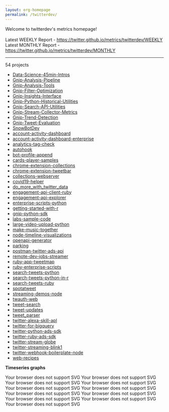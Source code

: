 ```yaml
---
layout: org-homepage
permalink: /twitterdev/
---
```

<div class="content-without-graphs">
    Welcome to twitterdev's metrics homepage!
    <br><br>
    Latest WEEKLY Report - <a href="https://twitter.github.io/metrics/twitterdev/WEEKLY">https://twitter.github.io/metrics/twitterdev/WEEKLY</a>
    <br>
    Latest MONTHLY Report - <a href="https://twitter.github.io/metrics/twitterdev/MONTHLY">https://twitter.github.io/metrics/twitterdev/MONTHLY</a>
    <br>
    <hr>
    54 projects
<ul>
	<li><a href="/metrics/twitterdev/Data-Science-45min-Intros/WEEKLY">Data-Science-45min-Intros</a></li>
	<li><a href="/metrics/twitterdev/Gnip-Analysis-Pipeline/WEEKLY">Gnip-Analysis-Pipeline</a></li>
	<li><a href="/metrics/twitterdev/Gnip-Analysis-Tools/WEEKLY">Gnip-Analysis-Tools</a></li>
	<li><a href="/metrics/twitterdev/Gnip-Filter-Optimization/WEEKLY">Gnip-Filter-Optimization</a></li>
	<li><a href="/metrics/twitterdev/Gnip-Insights-Interface/WEEKLY">Gnip-Insights-Interface</a></li>
	<li><a href="/metrics/twitterdev/Gnip-Python-Historical-Utilities/WEEKLY">Gnip-Python-Historical-Utilities</a></li>
	<li><a href="/metrics/twitterdev/Gnip-Search-API-Utilities/WEEKLY">Gnip-Search-API-Utilities</a></li>
	<li><a href="/metrics/twitterdev/Gnip-Stream-Collector-Metrics/WEEKLY">Gnip-Stream-Collector-Metrics</a></li>
	<li><a href="/metrics/twitterdev/Gnip-Trend-Detection/WEEKLY">Gnip-Trend-Detection</a></li>
	<li><a href="/metrics/twitterdev/Gnip-Tweet-Evaluation/WEEKLY">Gnip-Tweet-Evaluation</a></li>
	<li><a href="/metrics/twitterdev/SnowBotDev/WEEKLY">SnowBotDev</a></li>
	<li><a href="/metrics/twitterdev/account-activity-dashboard/WEEKLY">account-activity-dashboard</a></li>
	<li><a href="/metrics/twitterdev/account-activity-dashboard-enterprise/WEEKLY">account-activity-dashboard-enterprise</a></li>
	<li><a href="/metrics/twitterdev/analytics-tag-check/WEEKLY">analytics-tag-check</a></li>
	<li><a href="/metrics/twitterdev/autohook/WEEKLY">autohook</a></li>
	<li><a href="/metrics/twitterdev/bot-profile-append/WEEKLY">bot-profile-append</a></li>
	<li><a href="/metrics/twitterdev/cards-player-samples/WEEKLY">cards-player-samples</a></li>
	<li><a href="/metrics/twitterdev/chrome-extension-collections/WEEKLY">chrome-extension-collections</a></li>
	<li><a href="/metrics/twitterdev/chrome-extension-tweetbar/WEEKLY">chrome-extension-tweetbar</a></li>
	<li><a href="/metrics/twitterdev/collections-webserver/WEEKLY">collections-webserver</a></li>
	<li><a href="/metrics/twitterdev/covid19-helper/WEEKLY">covid19-helper</a></li>
	<li><a href="/metrics/twitterdev/do_more_with_twitter_data/WEEKLY">do_more_with_twitter_data</a></li>
	<li><a href="/metrics/twitterdev/engagement-api-client-ruby/WEEKLY">engagement-api-client-ruby</a></li>
	<li><a href="/metrics/twitterdev/engagement-api-explorer/WEEKLY">engagement-api-explorer</a></li>
	<li><a href="/metrics/twitterdev/enterprise-scripts-python/WEEKLY">enterprise-scripts-python</a></li>
	<li><a href="/metrics/twitterdev/getting-started-with-r/WEEKLY">getting-started-with-r</a></li>
	<li><a href="/metrics/twitterdev/gnip-python-sdk/WEEKLY">gnip-python-sdk</a></li>
	<li><a href="/metrics/twitterdev/labs-sample-code/WEEKLY">labs-sample-code</a></li>
	<li><a href="/metrics/twitterdev/large-video-upload-python/WEEKLY">large-video-upload-python</a></li>
	<li><a href="/metrics/twitterdev/make-music-together/WEEKLY">make-music-together</a></li>
	<li><a href="/metrics/twitterdev/node-timeline-visualizations/WEEKLY">node-timeline-visualizations</a></li>
	<li><a href="/metrics/twitterdev/openapi-generator/WEEKLY">openapi-generator</a></li>
	<li><a href="/metrics/twitterdev/parking/WEEKLY">parking</a></li>
	<li><a href="/metrics/twitterdev/postman-twitter-ads-api/WEEKLY">postman-twitter-ads-api</a></li>
	<li><a href="/metrics/twitterdev/remote-dev-jobs-streamer/WEEKLY">remote-dev-jobs-streamer</a></li>
	<li><a href="/metrics/twitterdev/ruby-app-tweetmap/WEEKLY">ruby-app-tweetmap</a></li>
	<li><a href="/metrics/twitterdev/ruby-enterprise-scripts/WEEKLY">ruby-enterprise-scripts</a></li>
	<li><a href="/metrics/twitterdev/search-tweets-python/WEEKLY">search-tweets-python</a></li>
	<li><a href="/metrics/twitterdev/search-tweets-python-in-r/WEEKLY">search-tweets-python-in-r</a></li>
	<li><a href="/metrics/twitterdev/search-tweets-ruby/WEEKLY">search-tweets-ruby</a></li>
	<li><a href="/metrics/twitterdev/spotatweet/WEEKLY">spotatweet</a></li>
	<li><a href="/metrics/twitterdev/streaming-demos-node/WEEKLY">streaming-demos-node</a></li>
	<li><a href="/metrics/twitterdev/twauth-web/WEEKLY">twauth-web</a></li>
	<li><a href="/metrics/twitterdev/tweet-search/WEEKLY">tweet-search</a></li>
	<li><a href="/metrics/twitterdev/tweet-updates/WEEKLY">tweet-updates</a></li>
	<li><a href="/metrics/twitterdev/tweet_parser/WEEKLY">tweet_parser</a></li>
	<li><a href="/metrics/twitterdev/twitter-alexa-skill-apl/WEEKLY">twitter-alexa-skill-apl</a></li>
	<li><a href="/metrics/twitterdev/twitter-for-bigquery/WEEKLY">twitter-for-bigquery</a></li>
	<li><a href="/metrics/twitterdev/twitter-python-ads-sdk/WEEKLY">twitter-python-ads-sdk</a></li>
	<li><a href="/metrics/twitterdev/twitter-ruby-ads-sdk/WEEKLY">twitter-ruby-ads-sdk</a></li>
	<li><a href="/metrics/twitterdev/twitter-stream-globe/WEEKLY">twitter-stream-globe</a></li>
	<li><a href="/metrics/twitterdev/twitter-streaming-blink1/WEEKLY">twitter-streaming-blink1</a></li>
	<li><a href="/metrics/twitterdev/twitter-webhook-boilerplate-node/WEEKLY">twitter-webhook-boilerplate-node</a></li>
	<li><a href="/metrics/twitterdev/web-recipes/WEEKLY">web-recipes</a></li>
</ul>

</div>
<div class="graph-container">

<p><b>Timeseries graphs</b></p>
<div class="row">
	<object class="cell" type="image/svg+xml" data="{{ site.url }}{{ site.baseurl }}/graphs/twitterdev/timeseries_stargazers.svg">
		Your browser does not support SVG
	</object>
	<object class="cell" type="image/svg+xml" data="{{ site.url }}{{ site.baseurl }}/graphs/twitterdev/timeseries_mergedPullRequests.svg">
		Your browser does not support SVG
	</object>
	<object class="cell" type="image/svg+xml" data="{{ site.url }}{{ site.baseurl }}/graphs/twitterdev/timeseries_pullRequests.svg">
		Your browser does not support SVG
	</object>
	<object class="cell" type="image/svg+xml" data="{{ site.url }}{{ site.baseurl }}/graphs/twitterdev/timeseries_closedPullRequests.svg">
		Your browser does not support SVG
	</object>
	<object class="cell" type="image/svg+xml" data="{{ site.url }}{{ site.baseurl }}/graphs/twitterdev/timeseries_forkCount.svg">
		Your browser does not support SVG
	</object>
	<object class="cell" type="image/svg+xml" data="{{ site.url }}{{ site.baseurl }}/graphs/twitterdev/timeseries_openIssues.svg">
		Your browser does not support SVG
	</object>
	<object class="cell" type="image/svg+xml" data="{{ site.url }}{{ site.baseurl }}/graphs/twitterdev/timeseries_watchers.svg">
		Your browser does not support SVG
	</object>
	<object class="cell" type="image/svg+xml" data="{{ site.url }}{{ site.baseurl }}/graphs/twitterdev/timeseries_no_of_repos.svg">
		Your browser does not support SVG
	</object>
	<object class="cell" type="image/svg+xml" data="{{ site.url }}{{ site.baseurl }}/graphs/twitterdev/timeseries_closedIssues.svg">
		Your browser does not support SVG
	</object>
	<object class="cell" type="image/svg+xml" data="{{ site.url }}{{ site.baseurl }}/graphs/twitterdev/timeseries_issues.svg">
		Your browser does not support SVG
	</object>
	<object class="cell" type="image/svg+xml" data="{{ site.url }}{{ site.baseurl }}/graphs/twitterdev/timeseries_openPullRequests.svg">
		Your browser does not support SVG
	</object>
</div>

</div>
